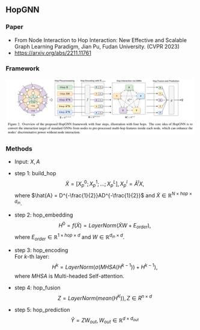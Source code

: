 ## HopGNN
### Paper
- From Node Interaction to Hop Interaction: New Effective and Scalable Graph Learning Paradigm, Jian Pu, Fudan University. (CVPR 2023)
- https://arxiv.org/abs/2211.11761
  
### Framework
<img src="./HopGNN.png"/>

### Methods
- Input: $X, A$
- step 1: build_hop <br>
$$\widetilde{X} = [X_p^0;X_p^1;...;X_p^L], X_p^l = \hat{A}^lX, $$
where $\hat{A} = D^{-\frac{1}{2}}AD^{-\frac{1}{2}}$ and $\widetilde{X} \in \mathbb{R}^{N \times hop \times d_{in}}.$

- step 2: hop_embedding <br>
$$H^0 = f(\widetilde{X}) = LayerNorm(\widetilde{X}W + E_{order}),$$
where $E_{order} \in \mathbb{R}^{1 \times hop \times d}$ and $W \in \mathbb{R}^{d_{in} \times d}.$

- step 3: hop_encoding <br>
For $k$-th layer:
$$H^{k} = LayerNorm(\sigma(MHSA(H^{k-1})) + H^{k-1}),$$
where $MHSA$ is Multi-headed Self-attention.

- step 4: hop_fusion <br>
$$Z = LayerNorm(mean(H^{K})), Z \in R^{n \times d}$$

- step 5: hop_prediction <br>
$$\hat{Y} = ZW_{out}, W_{out} \in \mathbb{R}^{d \times d_{out}}$$
